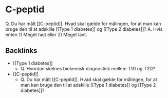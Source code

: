 # C-peptid
Q. Du har målt [[C-peptid]]. Hvad skal gælde for målingen, for at man kan bruge den til at adskille [[Type 1 diabetes]] og [[Type 2 diabetes]]?
A. Hvis enten 1) Meget højt eller 2) Meget lavt.

## Backlinks
* [[Type 1 diabetes]]
	* Q. Hvordan skelnes biokemisk diagnostisk mellem T1D og T2D?
* [[C-peptid]]
	* Q. Du har målt [[C-peptid]]. Hvad skal gælde for målingen, for at man kan bruge den til at adskille [[Type 1 diabetes]] og [[Type 2 diabetes]]?

<!-- #anki/tag/med/Endocrinology #anki/deck/Medicine -->

<!-- {BearID:6D23B4EB-38BC-4385-8971-81D00368BD8B-39992-0000789A732D95F1} -->
